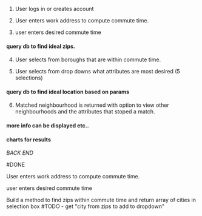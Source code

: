 1. User logs in or creates account

2. User enters work address to compute commute time.

3. user enters desired commute time

 #### query db to find ideal zips.

4. User selects from boroughs that are within commute time.

5. User selects from drop downs what attributes are most desired (5 selections)

 #### query db to find ideal location based on params

6. Matched neighbourhood is returned with option to view other neighbourhoods and the attributes that stoped a match.
#### more info can be displayed etc..


#### charts for results

*BACK END*

#DONE

 User enters work address to compute commute time.

 user enters desired commute time

 Build a method to find zips within commute time and return array of cities in selection box
#TODO - get "city from zips to add to dropdown"
